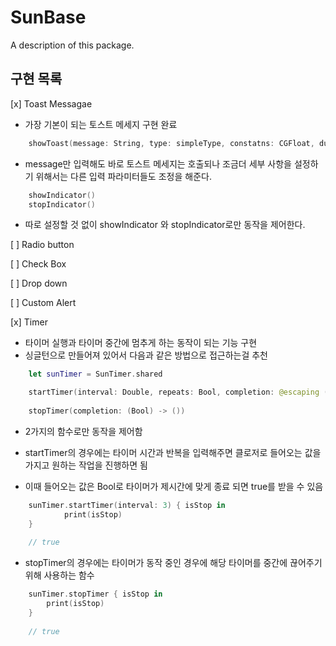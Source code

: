 # SunBase

A description of this package.

## 구현 목록
[x] Toast Messagae <br>
- 가장 기본이 되는 토스트 메세지 구현 완료
```swift
    showToast(message: String, type: simpleType, constatns: CGFloat, duration: CGFloat, delay:CGFloat ,isRepeat: Bool)
```
- message만 입력해도 바로 토스트 메세지는 호출되나 조금더 세부 사항을 설정하기 위해서는 다른 입력 파라미터들도 조정을 해준다.

```swift
    showIndicator()
    stopIndicator()
```

- 따로 설정할 것 없이 showIndicator 와 stopIndicator로만 동작을 제어한다.

[ ] Radio button <br>

[ ] Check Box <br>

[ ] Drop down <br>

[ ] Custom Alert <br>

[x] Timer <br>
- 타이머 실행과 타이머 중간에 멈추게 하는 동작이 되는 기능 구현
- 싱글턴으로 만들어져 있어서 다음과 같은 방법으로 접근하는걸 추천

```swift
    let sunTimer = SunTimer.shared
```

```swift
    startTimer(interval: Double, repeats: Bool, completion: @escaping (_ isStop: Bool) -> ())
    
    stopTimer(completion: (Bool) -> ())
```
- 2가지의 함수로만 동작을 제어함

- startTimer의 경우에는 타이머 시간과 반복을 입력해주면 클로저로 들어오는 값을 가지고 원하는 작업을 진행하면 됨
- 이때 들어오는 값은 Bool로 타이머가 제시간에 맞게 종료 되면 true를 받을 수 있음
```swift
    sunTimer.startTimer(interval: 3) { isStop in
            print(isStop)
    }
    
    // true
```

- stopTimer의 경우에는 타이머가 동작 중인 경우에 해당 타이머를 중간에 끊어주기 위해 사용하는 함수
```swift
    sunTimer.stopTimer { isStop in
        print(isStop)
    }
    
    // true
```
